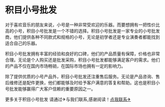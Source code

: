 # 积目小号批发

对于喜欢音乐的朋友来说，小号是一种非常受欢迎的乐器。而要想拥有一把性价比高的小号，积目小号批发是一个不错的选择。积目小号批发是一家专业的小号批发商，他们提供各种不同款式和规格的小号，无论是初学者还是专业演奏者都能找到适合自己的乐器。

积目小号批发拥有丰富的经验和良好的口碑，他们的产品质量有保障，价格也非常合理。无论是个人购买还是批发采购，积目小号批发都能够满足客户的需求。他们的产品不仅在国内市场畅销，在国际市场也拥有一定的影响力。

除了提供优质的小号产品外，积目小号批发还注重售后服务。无论是产品咨询、售后维修还是配件更换，他们都能够及时给予客户满意的答复和帮助。这也是积目小号批发能够赢得广大客户信赖的重要原因之一。

更多关于积目小号批发 请通过✈与我们联系,感谢阅读！[点我联系✈](https://hk.k02.cc)